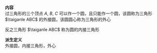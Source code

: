 **内容**  
过三角形的三个顶点 $A,\ B,\ C$ 可以作一个圆，且只能作一个圆，该圆称为三角形 $\taiganle ABC$ 的外接圆，该圆圆心称为三角形的外心  
  
反之三角形 $\taiganle ABC$ 称为圆的内接三角形  
  
**派生定义**  
外接圆，内接三角形，外心  
